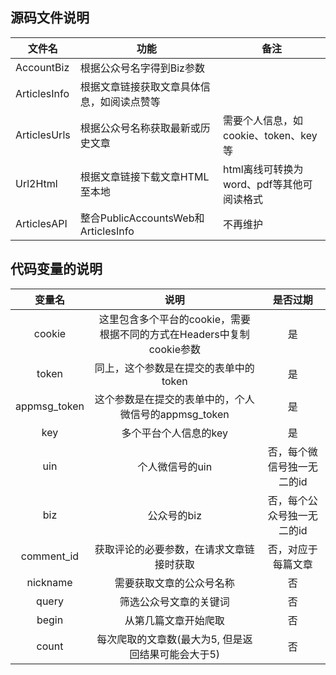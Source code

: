 ## 源码文件说明

| 文件名       | 功能                                       | 备注     |
| ------------ | ------------------------------------------ | -------- |
| AccountBiz   | 根据公众号名字得到Biz参数                  |          |
| ArticlesInfo | 根据文章链接获取文章具体信息，如阅读点赞等 |          |
| ArticlesUrls | 根据公众号名称获取最新或历史文章 | 需要个人信息，如cookie、token、key等         |
| Url2Html | 根据文章链接下载文章HTML至本地 | html离线可转换为word、pdf等其他可阅读格式         |
| ArticlesAPI  | 整合PublicAccountsWeb和ArticlesInfo        | 不再维护 |



## 代码变量的说明

|     变量名      |        说明        | 是否过期|
| :-------------: | :----------------: | :----------------:  |
| cookie | 这里包含多个平台的cookie，需要根据不同的方式在Headers中复制cookie参数 | 是|
|    token     |  同上，这个参数是在提交的表单中的token  |是|
|    appmsg_token     | 这个参数是在提交的表单中的，个人微信号的appmsg_token  |是|
| key | 多个平台个人信息的key | 是|
| uin | 个人微信号的uin |否，每个微信号独一无二的id|
| biz | 公众号的biz |否，每个公众号独一无二的id|
|comment_id| 获取评论的必要参数，在请求文章链接时获取 |否，对应于每篇文章|
|    nickname     |  需要获取文章的公众号名称  |否|
|    query     | 筛选公众号文章的关键词  |否|
| begin | 从第几篇文章开始爬取 |否|
| count | 每次爬取的文章数(最大为5, 但是返回结果可能会大于5) |否|

